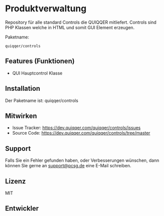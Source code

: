 Produktverwaltung
========

Repository für alle standard Controls die QUIQQER mitliefert.
Controls sind PHP Klassen welche in HTML und somit GUI Element erzeugen.

Paketname:

    quiqqer/controls



Features (Funktionen)
--------

- QUI Hauptcontrol Klasse

Installation
------------

Der Paketname ist: quiqqer/controls

Mitwirken
----------

- Issue Tracker: https://dev.quiqqer.com/quiqqer/controls/issues
- Source Code: https://dev.quiqqer.com/quiqqer/controls/tree/master


Support
-------

Falls Sie ein Fehler gefunden haben, oder Verbesserungen wünschen,
dann können Sie gerne an support@pcsg.de eine E-Mail schreiben.


Lizenz
-------

MIT


Entwickler
--------

